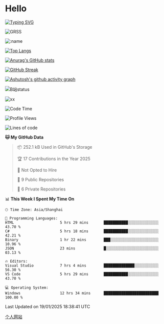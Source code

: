 # Hello


[![Typing SVG](https://readme-typing-svg.demolab.com?font=Fira+Code&pause=1000&color=F78FDE&width=435&lines=Ciallo%ef%bd%9e(%e2%88%a0%e3%83%bb%cf%89%3c+)%e2%8c%92%e2%98%85)](https://git.io/typing-svg)

![GRSS](https://github-readme-steam-card.vercel.app/status/?steamid=76561198221796636&show_in_game_bg=true&show_recent_game_bg=true&animated_avatar=true)

![:name](https://count.getloli.com/get/@hk416?theme=rule34)

[![Top Langs](https://github-readme-stats.vercel.app/api/top-langs/?username=qq583044063qq&locale=cn&hide=javascript,html)](https://github.com/anuraghazra/github-readme-stats)

[![Anurag's GitHub stats](https://github-readme-stats.vercel.app/api?username=qq583044063qq&count_private=true&show_icons=true&locale=cn)](https://github.com/anuraghazra/github-readme-stats)

[![GitHub Streak](https://streak-stats.demolab.com/?user=qq583044063qq&locale=zh_Hans)](https://git.io/streak-stats)

[![Ashutosh's github activity graph](https://github-readme-activity-graph.vercel.app/graph?username=qq583044063qq)](https://github.com/ashutosh00710/github-readme-activity-graph)

![B站status](https://stats.justsong.cn/api/bilibili/?id=3931848&lang=zh-CN)

![xx](xx.gif)

<!--START_SECTION:waka-->
![Code Time](http://img.shields.io/badge/Code%20Time-1%2C322%20hrs%2015%20mins-blue)

![Profile Views](http://img.shields.io/badge/Profile%20Views-33-blue)

![Lines of code](https://img.shields.io/badge/From%20Hello%20World%20I%27ve%20Written-905.4%20thousand%20lines%20of%20code-blue)

**🐱 My GitHub Data** 

> 📦 252.1 kB Used in GitHub's Storage 
 > 
> 🏆 17 Contributions in the Year 2025
 > 
> 🚫 Not Opted to Hire
 > 
> 📜 9 Public Repositories 
 > 
> 🔑 6 Private Repositories 
 > 
📊 **This Week I Spent My Time On** 

```text
🕑︎ Time Zone: Asia/Shanghai

💬 Programming Languages: 
HTML                     5 hrs 29 mins       ███████████░░░░░░░░░░░░░░   43.70 % 
C#                       5 hrs 18 mins       ███████████░░░░░░░░░░░░░░   42.21 % 
Binary                   1 hr 22 mins        ███░░░░░░░░░░░░░░░░░░░░░░   10.96 % 
JSON                     23 mins             █░░░░░░░░░░░░░░░░░░░░░░░░   03.13 % 

🔥 Editors: 
Visual Studio            7 hrs 4 mins        ██████████████░░░░░░░░░░░   56.30 % 
VS Code                  5 hrs 29 mins       ███████████░░░░░░░░░░░░░░   43.70 % 

💻 Operating System: 
Windows                  12 hrs 34 mins      █████████████████████████   100.00 % 
```


 Last Updated on 19/01/2025 18:38:41 UTC
<!--END_SECTION:waka-->

[个人网站](https://blog.ayatsukinora.org.cn)
